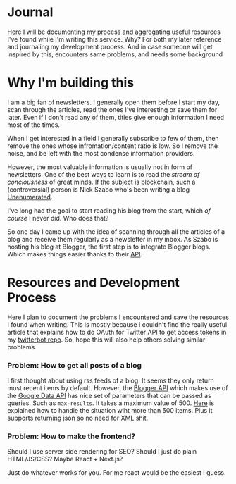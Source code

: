 # Journal
Here I will be documenting my process and aggregating useful resources I've found while I'm writing this service. 
Why? For both my later reference and journaling my development process.
And in case someone will get inspired by this, encounters same problems, and needs some background

# Why I'm building this
I am a big fan of newsletters. I generally open them before I start my day, scan through the articles, read the ones I've interesting or save them for later. 
Even if I don't read any of them, titles give enough information I need most of the times.

When I get interested in a field I generally subscribe to few of them, then remove the ones whose infromation/content ratio is low.
So I remove the noise, and be left with the most condense information providers.

However, the most valuable information is usually not in form of newsletters. 
One of the best ways to learn is to read the _stream of conciousness_ of great minds. 
If the subject is blockchain, such a (controversial) person is Nick Szabo who's been writing a blog [Unenumerated](https://unenumerated.blogspot.com/).

I've long had the goal to start reading his blog from the start, which *of course* I never did. Who does that?

So one day I came up with the idea of scanning through all the articles of a blog and receive them regularly as a newsletter in my inbox.
As Szabo is hosting his blog at Blogger, the first step is to integrate Blogger blogs. Which makes things easier thanks to their [API](https://developers.google.com/blogger/docs/2.0/reference).

# Resources and Development Process

Here I plan to document the problems I encountered and save the resources I found when writing. 
This is mostly because I couldn't find the really useful article that explains how to do OAuth for Twitter API to get access tokens in my [twitterbot repo](https://github.com/kuzdogan/twitterbot).
So, hope this will also help others solving similar problems.

### Problem: How to get all posts of a blog
I first thought about using rss feeds of a blog. It seems they only return most recent items by default.
However, the [Blogger API](https://developers.google.com/gdata/docs/2.0/basics) which makes use of the [Google Data API](https://developers.google.com/gdata/docs/2.0/basics) has nice set of parameters that can be passed as queries.
Such as `max-results`. It takes a maximum value of 500. [Here](https://too-clever-by-half.blogspot.com/2011/12/blog-feed-500-post-limit-for-more-than.html) is explained how to handle the situation wiht more than 500 items.
Plus it supports returning json so no need for XML shit.

### Problem: How to make the frontend? 
Should I use server side rendering for SEO? Should I just do plain HTML/JS/CSS? Maybe React + Next.js? 

Just do whatever works for you. For me react would be the easiest I guess.
